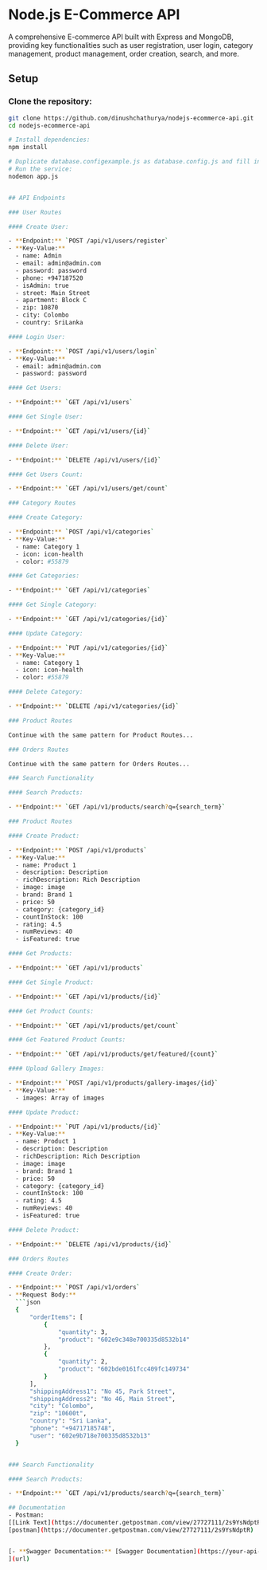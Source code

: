 # Node.js E-Commerce API

A comprehensive E-commerce API built with Express and MongoDB, providing key functionalities such as user registration, user login, category management, product management, order creation, search, and more.

## Setup

### Clone the repository:

```bash
git clone https://github.com/dinushchathurya/nodejs-ecommerce-api.git
cd nodejs-ecommerce-api

# Install dependencies:
npm install

# Duplicate database.configexample.js as database.config.js and fill in the environment variables.
# Run the service:
nodemon app.js


## API Endpoints

### User Routes

#### Create User:

- **Endpoint:** `POST /api/v1/users/register`
- **Key-Value:**
  - name: Admin
  - email: admin@admin.com
  - password: password
  - phone: +947187520
  - isAdmin: true
  - street: Main Street
  - apartment: Block C
  - zip: 10870
  - city: Colombo
  - country: SriLanka

#### Login User:

- **Endpoint:** `POST /api/v1/users/login`
- **Key-Value:**
  - email: admin@admin.com
  - password: password

#### Get Users:

- **Endpoint:** `GET /api/v1/users`

#### Get Single User:

- **Endpoint:** `GET /api/v1/users/{id}`

#### Delete User:

- **Endpoint:** `DELETE /api/v1/users/{id}`

#### Get Users Count:

- **Endpoint:** `GET /api/v1/users/get/count`

### Category Routes

#### Create Category:

- **Endpoint:** `POST /api/v1/categories`
- **Key-Value:**
  - name: Category 1
  - icon: icon-health
  - color: #55879

#### Get Categories:

- **Endpoint:** `GET /api/v1/categories`

#### Get Single Category:

- **Endpoint:** `GET /api/v1/categories/{id}`

#### Update Category:

- **Endpoint:** `PUT /api/v1/categories/{id}`
- **Key-Value:**
  - name: Category 1
  - icon: icon-health
  - color: #55879

#### Delete Category:

- **Endpoint:** `DELETE /api/v1/categories/{id}`

### Product Routes

Continue with the same pattern for Product Routes...

### Orders Routes

Continue with the same pattern for Orders Routes...

### Search Functionality

#### Search Products:

- **Endpoint:** `GET /api/v1/products/search?q={search_term}`

### Product Routes

#### Create Product:

- **Endpoint:** `POST /api/v1/products`
- **Key-Value:**
  - name: Product 1
  - description: Description
  - richDescription: Rich Description
  - image: image
  - brand: Brand 1
  - price: 50
  - category: {category_id}
  - countInStock: 100
  - rating: 4.5
  - numReviews: 40
  - isFeatured: true

#### Get Products:

- **Endpoint:** `GET /api/v1/products`

#### Get Single Product:

- **Endpoint:** `GET /api/v1/products/{id}`

#### Get Product Counts:

- **Endpoint:** `GET /api/v1/products/get/count`

#### Get Featured Product Counts:

- **Endpoint:** `GET /api/v1/products/get/featured/{count}`

#### Upload Gallery Images:

- **Endpoint:** `POST /api/v1/products/gallery-images/{id}`
- **Key-Value:**
  - images: Array of images

#### Update Product:

- **Endpoint:** `PUT /api/v1/products/{id}`
- **Key-Value:**
  - name: Product 1
  - description: Description
  - richDescription: Rich Description
  - image: image
  - brand: Brand 1
  - price: 50
  - category: {category_id}
  - countInStock: 100
  - rating: 4.5
  - numReviews: 40
  - isFeatured: true

#### Delete Product:

- **Endpoint:** `DELETE /api/v1/products/{id}`

### Orders Routes

#### Create Order:

- **Endpoint:** `POST /api/v1/orders`
- **Request Body:**
  ```json
  {
      "orderItems": [
          {
              "quantity": 3,
              "product": "602e9c348e700335d8532b14"
          },
          {
              "quantity": 2,
              "product": "602bde0161fcc409fc149734"
          }
      ],
      "shippingAddress1": "No 45, Park Street",
      "shippingAddress2": "No 46, Main Street",
      "city": "Colombo",
      "zip": "10600t",
      "country": "Sri Lanka",
      "phone": "+94717185748",
      "user": "602e9b718e700335d8532b13"
  }


### Search Functionality

#### Search Products:

- **Endpoint:** `GET /api/v1/products/search?q={search_term}`

## Documentation
- Postman:
[[Link Text](https://documenter.getpostman.com/view/27727111/2s9YsNdptR)]()
[postman](https://documenter.getpostman.com/view/27727111/2s9YsNdptR)


[- **Swagger Documentation:** [Swagger Documentation](https://your-api-host/api/v1/api-docs/)
](url)
